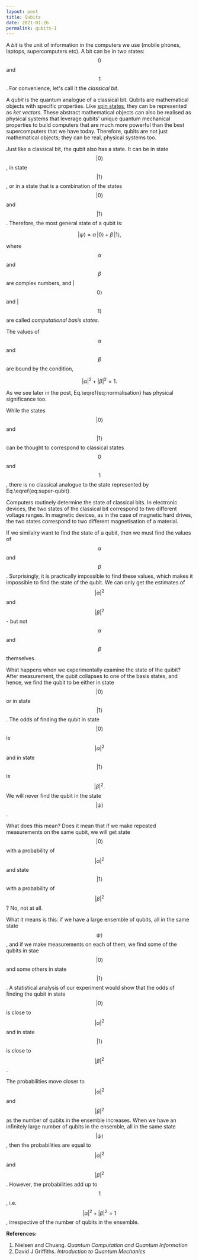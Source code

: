 ```yaml
---
layout: post
title: Qubits
date: 2021-01-26
permalink: qubits-I
---
```


A *bit* is the unit of information in the computers we use (mobile phones,
laptops, supercomputers etc). A bit can be in two states: $$0$$ and $$1$$.
For convenience, let's call it the *classical bit*.

A *qubit* is the quantum analogue of a classical bit. Qubits are mathematical
objects with specific properties. Like [spin
states](https://twostatesystems.github.io/spin-states-I), they can be
represented as *ket vectors.* These abstract mathematical objects can also be
realised as physical systems that leverage qubits' unique quantum mechanical
properties to build computers that are much more powerful than the best
supercomputers that we have today. Therefore, qubits are not just
mathematical objects; they can be real, physical systems too.

Just like a classical bit, the qubit also has a state. It can be in state 
$$|0 \rangle$$, in state $$|1 \rangle$$, or in a state that is a combination
of the states $$|0 \rangle$$ and $$|1 \rangle$$. Therefore, the most general
state of a qubit is:

$$
\begin{equation}
|\psi \rangle = \alpha\, |0\rangle + \beta\, |1\rangle,
\end{equation}
\label{eq:super-qubit}
$$

where $$\alpha$$ and $$\beta$$ are complex numbers, and 
|$$0 \rangle$$ and |$$1 \rangle$$ are called *computational basis states*. 

The values of $$\alpha$$ and $$\beta$$ are bound by the condition,

$$
\begin{equation}
|\alpha|^{2} + |\beta|^{2} = 1. 
\end{equation}
\label{eq:normalisation}
$$

As we see later in the post, Eq.\eqref{eq:normalisation} has physical significance
too. 

While the states $$|0 \rangle$$ and $$|1 \rangle$$ can be thought to
correspond to classical states $$0$$ and $$1$$, there is no classical
analogue to the state represented by Eq.\eqref{eq:super-qubit}.

Computers routinely determine the state of classical bits. In electronic devices,
the two states of the classical bit correspond to two different voltage ranges.
In magnetic devices, as in the case of magnetic hard drives, the two states
correspond to two different magnetisation of a material. 

If we similalry want to find the state of a qubit, then we must find the
values of $$\alpha$$ and $$\beta$$. Surprisingly, it is practically
impossible to find these values, which makes it impossible to find the state
of the qubit. We can only get the estimates of $$|\alpha|^{2}$$ and
$$|\beta|^{2}$$ - but not $$\alpha$$ and $$\beta$$ themselves.

What happens when we experimentally examine the state of the quibit?
After measurement, the qubit collapses to one of the basis states, and hence, we find
the qubit to be either in state $$|0 \rangle$$ or in state $$|1 \rangle$$.
The odds of finding the qubit in state $$|0 \rangle$$ is $$|\alpha|^{2}$$ and
in state $$|1 \rangle$$ is $$|\beta|^{2}.$$ We will never find the qubit
in the state $$|\psi \rangle$$.

What does this mean? Does it mean that if we make repeated measurements on the
same qubit, we will get state $$|0 \rangle$$ with a probability of $$|\alpha|^{2}$$ and
state $$|1 \rangle$$ with a probability of $$|\beta|^{2}$$? No, not at all. 

What it means is this: if we have a large ensemble of qubits, all in the same state $$\psi \rangle$$, and if we make
measurements on each of them, we find some of the qubits in stae $$|0\rangle$$ and
some others in state $$|1 \rangle$$. A statistical analysis of our experiment
would show that the odds of finding the qubit in state 
$$|0 \rangle$$ is close to $$|\alpha|^2$$ and in state $$|1 \rangle$$ is 
close to $$|\beta|^{2}$$. 

The probabilities move closer to $$|\alpha|^2$$ and
$$|\beta|^{2}$$ as the number of qubits in the ensemble increases. When we
have an infinitely large number of qubits in the ensemble, all in the same
state $$|\psi \rangle$$, then the probabilities are equal to $$|\alpha|^2$$ and
$$|\beta|^{2}$$. However, the probabilities add up to $$1$$, i.e.
$$|\alpha|^2 + |\beta|^{2} = 1$$, irrespective of the number of qubits in
the ensemble.


**References:**

1. Nielsen and Chuang. *Quantum Computation and Quantum Information*
2. David J Griffiths. *Introduction to Quantum Mechanics*